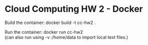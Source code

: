 # Cloud Computing HW 2 - Docker

Build the container: docker build -t cc-hw2 .

Run the container: docker run cc-hw2  
(can also run using -v <local dir>:/home/data to import local text files.)
